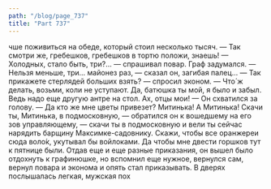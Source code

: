 ```yaml
---
path: "/blog/page_737"
title: "Part 737"
---
```


чше поживиться на обеде, который стоил несколько тысяч.
— Так смотри же, гребешков, гребешков в тортю положи, знаешь!
— Холодных, стало быть, три?... — спрашивал повар. Граф задумался.
— Нельзя меньше, три... майонез раз, — сказал он, загибая палец...
— Так прикажете стерлядей больших взять? — спросил эконом.
— Что́ ж делать, возьми, коли не уступают. Да, батюшка ты мой, я было и забыл. Ведь надо еще другую антре на стол. Ах, отцы мои! — Он схватился за голову. — Да кто же мне цветы привезет? Митинька! А Митинька! Скачи ты, Митинька, в подмосковную, — обратился он к вошедшему на его зов управляющему, — скачи ты в подмосковную и вели ты сейчас нарядить барщину Максимке-садовнику. Скажи, чтобы все оранжереи сюда воло́к, укутывал бы войлоками. Да чтобы мне двести горшков тут к пятнице были.
Отдав еще и еще разные приказания, он вышел было отдохнуть к графинюшке, но вспомнил еще нужное, вернулся сам, вернул повара и эконома и опять стал приказывать. В дверях послышалась легкая, мужская пох
